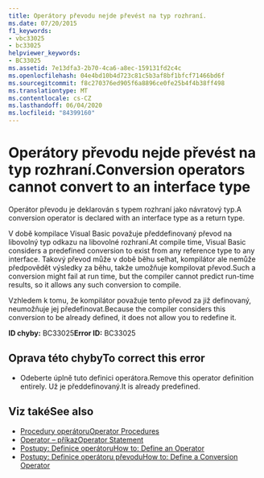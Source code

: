 ```yaml
---
title: Operátory převodu nejde převést na typ rozhraní.
ms.date: 07/20/2015
f1_keywords:
- vbc33025
- bc33025
helpviewer_keywords:
- BC33025
ms.assetid: 7e13dfa3-2b70-4ca6-a8ec-159131fd2c4c
ms.openlocfilehash: 04e4bd10b4d723c81c5b3af8bf1bfcf71466bd6f
ms.sourcegitcommit: f8c270376ed905f6a8896ce0fe25b4f4b38ff498
ms.translationtype: MT
ms.contentlocale: cs-CZ
ms.lasthandoff: 06/04/2020
ms.locfileid: "84399160"
---
```

# <a name="conversion-operators-cannot-convert-to-an-interface-type"></a><span data-ttu-id="80e21-102">Operátory převodu nejde převést na typ rozhraní.</span><span class="sxs-lookup"><span data-stu-id="80e21-102">Conversion operators cannot convert to an interface type</span></span>
<span data-ttu-id="80e21-103">Operátor převodu je deklarován s typem rozhraní jako návratový typ.</span><span class="sxs-lookup"><span data-stu-id="80e21-103">A conversion operator is declared with an interface type as a return type.</span></span>  
  
 <span data-ttu-id="80e21-104">V době kompilace Visual Basic považuje předdefinovaný převod na libovolný typ odkazu na libovolné rozhraní.</span><span class="sxs-lookup"><span data-stu-id="80e21-104">At compile time, Visual Basic considers a predefined conversion to exist from any reference type to any interface.</span></span> <span data-ttu-id="80e21-105">Takový převod může v době běhu selhat, kompilátor ale nemůže předpovědět výsledky za běhu, takže umožňuje kompilovat převod.</span><span class="sxs-lookup"><span data-stu-id="80e21-105">Such a conversion might fail at run time, but the compiler cannot predict run-time results, so it allows any such conversion to compile.</span></span>  
  
 <span data-ttu-id="80e21-106">Vzhledem k tomu, že kompilátor považuje tento převod za již definovaný, neumožňuje jej předefinovat.</span><span class="sxs-lookup"><span data-stu-id="80e21-106">Because the compiler considers this conversion to be already defined, it does not allow you to redefine it.</span></span>  
  
 <span data-ttu-id="80e21-107">**ID chyby:** BC33025</span><span class="sxs-lookup"><span data-stu-id="80e21-107">**Error ID:** BC33025</span></span>  
  
## <a name="to-correct-this-error"></a><span data-ttu-id="80e21-108">Oprava této chyby</span><span class="sxs-lookup"><span data-stu-id="80e21-108">To correct this error</span></span>  
  
- <span data-ttu-id="80e21-109">Odeberte úplně tuto definici operátora.</span><span class="sxs-lookup"><span data-stu-id="80e21-109">Remove this operator definition entirely.</span></span> <span data-ttu-id="80e21-110">Už je předdefinovaný.</span><span class="sxs-lookup"><span data-stu-id="80e21-110">It is already predefined.</span></span>  
  
## <a name="see-also"></a><span data-ttu-id="80e21-111">Viz také</span><span class="sxs-lookup"><span data-stu-id="80e21-111">See also</span></span>

- [<span data-ttu-id="80e21-112">Procedury operátoru</span><span class="sxs-lookup"><span data-stu-id="80e21-112">Operator Procedures</span></span>](../programming-guide/language-features/procedures/operator-procedures.md)
- [<span data-ttu-id="80e21-113">Operator – příkaz</span><span class="sxs-lookup"><span data-stu-id="80e21-113">Operator Statement</span></span>](../language-reference/statements/operator-statement.md)
- [<span data-ttu-id="80e21-114">Postupy: Definice operátoru</span><span class="sxs-lookup"><span data-stu-id="80e21-114">How to: Define an Operator</span></span>](../programming-guide/language-features/procedures/how-to-define-an-operator.md)
- [<span data-ttu-id="80e21-115">Postupy: Definice operátoru převodu</span><span class="sxs-lookup"><span data-stu-id="80e21-115">How to: Define a Conversion Operator</span></span>](../programming-guide/language-features/procedures/how-to-define-a-conversion-operator.md)
